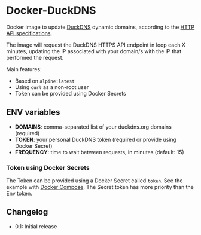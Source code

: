 # Docker-DuckDNS

Docker image to update [DuckDNS](https://www.duckdns.org/) dynamic domains, 
according to the [HTTP API specifications](https://www.duckdns.org/spec.jsp).

The image will request the DuckDNS HTTPS API endpoint in loop each X minutes,
updating the IP associated with your domain/s with the IP that performed the request.

Main features:

- Based on `alpine:latest`
- Using `curl` as a non-root user
- Token can be provided using Docker Secrets

## ENV variables

- **DOMAINS**: comma-separated list of your duckdns.org domains (required)
- **TOKEN**: your personal DuckDNS token (required or provide using Docker Secret)
- **FREQUENCY**: time to wait between requests, in minutes (default: 15)

### Token using Docker Secrets

The Token can be provided using a Docker Secret called `token`.
See the example with [Docker Compose](examples/duckdns-example-secrets).
The Secret token has more priority than the Env token.

## Changelog

- 0.1: Initial release
